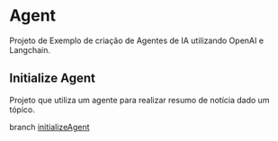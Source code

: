 # Agent 

Projeto de Exemplo de criação de Agentes de IA utilizando OpenAI e Langchain.

## Initialize Agent

Projeto que utiliza um agente para realizar resumo de notícia dado um tópico.

branch [initializeAgent](https://github.com/charlesluizmendes/Agent/tree/feature/initializeAgent)